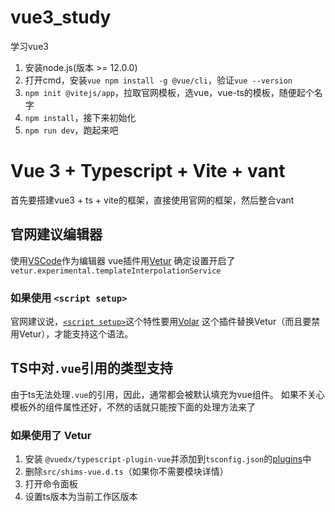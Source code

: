# vue3_study

学习vue3
1. 安装node.js(版本 >= 12.0.0)
2. 打开cmd，安装`vue npm install -g @vue/cli`，验证`vue --version`
3. `npm init @vitejs/app`，拉取官网模板，选vue，vue-ts的模板，随便起个名字
4. `npm install`，接下来初始化
5. `npm run dev`，跑起来吧

# Vue 3 + Typescript + Vite + vant

首先要搭建vue3 + ts + vite的框架，直接使用官网的框架，然后整合vant
 
## 官网建议编辑器

使用[VSCode](https://code.visualstudio.com/)作为编辑器
vue插件用[Vetur](https://marketplace.visualstudio.com/items?itemName=octref.vetur)
确定设置开启了`vetur.experimental.templateInterpolationService`

### 如果使用 `<script setup>`

官网建议说，[`<script setup>`](https://github.com/vuejs/rfcs/pull/227)这个特性要用[Volar](https://marketplace.visualstudio.com/items?itemName=johnsoncodehk.volar)
这个插件替换Vetur（而且要禁用Vetur），才能支持这个语法。

## TS中对`.vue`引用的类型支持

由于ts无法处理`.vue`的引用，因此，通常都会被默认填充为vue组件。
如果不关心模板外的组件属性还好，不然的话就只能按下面的处理方法来了

### 如果使用了 Vetur

1. 安装 `@vuedx/typescript-plugin-vue`并添加到`tsconfig.json`的[plugins](https://www.typescriptlang.org/tsconfig#plugins)中
2. 删除`src/shims-vue.d.ts`（如果你不需要模块详情）
3. 打开命令面板
4. 设置ts版本为当前工作区版本
